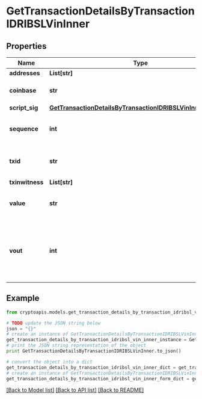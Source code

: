 # GetTransactionDetailsByTransactionIDRIBSLVinInner


## Properties
Name | Type | Description | Notes
------------ | ------------- | ------------- | -------------
**addresses** | **List[str]** |  | 
**coinbase** | **str** | Represents the coinbase hex. | [optional] 
**script_sig** | [**GetTransactionDetailsByTransactionIDRIBSLVinInnerScriptSig**](GetTransactionDetailsByTransactionIDRIBSLVinInnerScriptSig.md) |  | 
**sequence** | **int** | Represents the script sequence number. | 
**txid** | **str** | Represents the reference transaction identifier. | [optional] 
**txinwitness** | **List[str]** |  | 
**value** | **str** | Represents the sent/received amount. | [optional] 
**vout** | **int** | It refers to the index of the output address of this transaction. The index starts from 0. | [optional] 

## Example

```python
from cryptoapis.models.get_transaction_details_by_transaction_idribsl_vin_inner import GetTransactionDetailsByTransactionIDRIBSLVinInner

# TODO update the JSON string below
json = "{}"
# create an instance of GetTransactionDetailsByTransactionIDRIBSLVinInner from a JSON string
get_transaction_details_by_transaction_idribsl_vin_inner_instance = GetTransactionDetailsByTransactionIDRIBSLVinInner.from_json(json)
# print the JSON string representation of the object
print GetTransactionDetailsByTransactionIDRIBSLVinInner.to_json()

# convert the object into a dict
get_transaction_details_by_transaction_idribsl_vin_inner_dict = get_transaction_details_by_transaction_idribsl_vin_inner_instance.to_dict()
# create an instance of GetTransactionDetailsByTransactionIDRIBSLVinInner from a dict
get_transaction_details_by_transaction_idribsl_vin_inner_form_dict = get_transaction_details_by_transaction_idribsl_vin_inner.from_dict(get_transaction_details_by_transaction_idribsl_vin_inner_dict)
```
[[Back to Model list]](../README.md#documentation-for-models) [[Back to API list]](../README.md#documentation-for-api-endpoints) [[Back to README]](../README.md)


